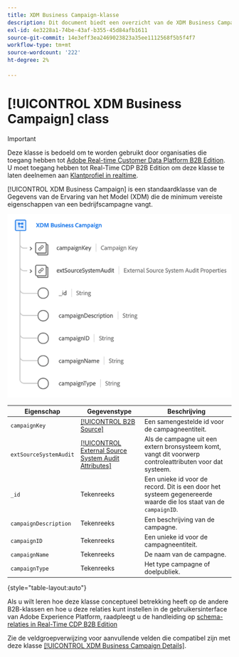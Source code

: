```yaml
---
title: XDM Business Campaign-klasse
description: Dit document biedt een overzicht van de XDM Business Campaign-klasse in het XDM-model (Experience Data Model).
exl-id: 4e3228a1-74be-43af-b355-45d84afb1611
source-git-commit: 14e3eff3ea2469023823a35ee1112568f5b5f4f7
workflow-type: tm+mt
source-wordcount: '222'
ht-degree: 2%

---
```


# [!UICONTROL XDM Business Campaign] class

>[!IMPORTANT]
>
>Deze klasse is bedoeld om te worden gebruikt door organisaties die toegang hebben tot [Adobe Real-time Customer Data Platform B2B Edition](../../../rtcdp/b2b-overview.md). U moet toegang hebben tot Real-Time CDP B2B Edition om deze klasse te laten deelnemen aan [Klantprofiel in realtime](../../../profile/home.md).

[!UICONTROL XDM Business Campaign] is een standaardklasse van de Gegevens van de Ervaring van het Model (XDM) die de minimum vereiste eigenschappen van een bedrijfscampagne vangt.

![De structuur van de XDM Business Campaign-klasse zoals deze wordt weergegeven in de gebruikersinterface](../../images/classes/b2b/business-campaign.png)

| Eigenschap | Gegevenstype | Beschrijving |
| --- | --- | --- |
| `campaignKey` | [[!UICONTROL B2B Source]](../../data-types/b2b-source.md) | Een samengestelde id voor de campagneentiteit. |
| `extSourceSystemAudit` | [[!UICONTROL External Source System Audit Attributes]](../../data-types/external-source-system-audit-attributes.md) | Als de campagne uit een extern bronsysteem komt, vangt dit voorwerp controleattributen voor dat systeem. |
| `_id` | Tekenreeks | Een unieke id voor de record. Dit is een door het systeem gegenereerde waarde die los staat van de `campaignID`. |
| `campaignDescription` | Tekenreeks | Een beschrijving van de campagne. |
| `campaignID` | Tekenreeks | Een unieke id voor de campagneentiteit. |
| `campaignName` | Tekenreeks | De naam van de campagne. |
| `campaignType` | Tekenreeks | Het type campagne of doelpubliek. |

{style=&quot;table-layout:auto&quot;}

Als u wilt leren hoe deze klasse conceptueel betrekking heeft op de andere B2B-klassen en hoe u deze relaties kunt instellen in de gebruikersinterface van Adobe Experience Platform, raadpleegt u de handleiding op [schema-relaties in Real-Time CDP B2B Edition](../../tutorials/relationship-b2b.md)

Zie de veldgroepverwijzing voor aanvullende velden die compatibel zijn met deze klasse [[!UICONTROL XDM Business Campaign Details]](../../field-groups/b2b-campaign/details.md).
